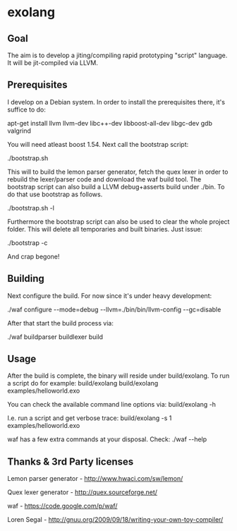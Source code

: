 exolang
=======

Goal
----
The aim is to develop a jiting/compiling rapid prototyping "script" language.
It will be jit-compiled via LLVM.

Prerequisites
-------------
I develop on a Debian system. In order to install the prerequisites there, it's suffice to do:

apt-get install llvm llvm-dev libc++-dev libboost-all-dev libgc-dev gdb valgrind

You will need atleast boost 1.54. Next call the bootstrap script:

./bootstrap.sh

This will to build the lemon parser generator, fetch the quex lexer in order to rebuild the lexer/parser code and download the waf build tool.
The bootstrap script can also build a LLVM debug+asserts build under ./bin. To do that use bootstrap as follows.

./bootstrap.sh -l

Furthermore the bootstrap script can also be used to clear the whole project folder.
This will delete all temporaries and built binaries. Just issue:

./bootstrap -c

And crap begone!

Building
--------
Next configure the build. For now since it's under heavy development:

./waf configure --mode=debug --llvm=./bin/bin/llvm-config --gc=disable

After that start the build process via:

./waf buildparser buildlexer build

Usage
-----
After the build is complete, the binary will reside under build/exolang. To run a script do for example:
build/exolang build/exolang examples/helloworld.exo

You can check the available command line options via:
build/exolang -h

I.e. run a script and get verbose trace:
build/exolang -s 1 examples/helloworld.exo

waf has a few extra commands at your disposal. Check:
./waf --help

Thanks & 3rd Party licenses
---------------------------
Lemon parser generator	- <http://www.hwaci.com/sw/lemon/>

Quex lexer generator	- <http://quex.sourceforge.net/>

waf			- <https://code.google.com/p/waf/>

Loren Segal		- <http://gnuu.org/2009/09/18/writing-your-own-toy-compiler/>

